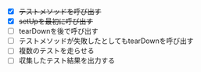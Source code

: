 - [x] ~~テストメソッドを呼び出す~~
- [x] ~~setUpを最初に呼び出す~~
- [ ] tearDownを後で呼び出す
- [ ] テストメソッドが失敗したとしてもtearDownを呼び出す
- [ ] 複数のテストを走らせる
- [ ] 収集したテスト結果を出力する
